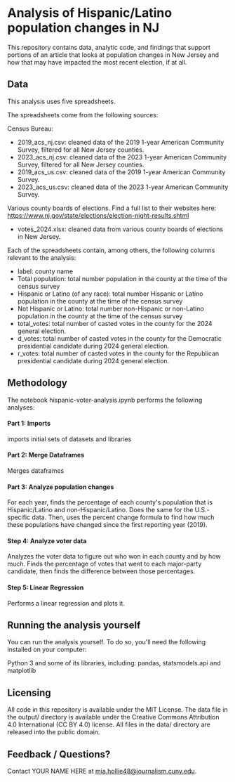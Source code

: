 # Analysis of Hispanic/Latino population changes in NJ

This repository contains data, analytic code, and findings that support portions of an article that looks at population changes in New Jersey and how that may have impacted the most recent election, if at all. 

## Data

This analysis uses five spreadsheets.

The spreadsheets come from the following sources:

Census Bureau:
- 2019_acs_nj.csv: cleaned data of the 2019 1-year American Community Survey, filtered for all New Jersey counties.
- 2023_acs_nj.csv: cleaned data of the 2023 1-year American Community Survey, filtered for all New Jersey counties. 
- 2019_acs_us.csv: cleaned data of the 2019 1-year American Community Survey.
- 2023_acs_us.csv: cleaned data of the 2023 1-year American Community Survey. 

Various county boards of elections. Find a full list to their websites here: https://www.nj.gov/state/elections/election-night-results.shtml
- votes_2024.xlsx: cleaned data from various county boards of elections in New Jersey.

Each of the spreadsheets contain, among others, the following columns relevant to the analysis:

- label: county name
- Total population: total number population in the county at the time of the census survey
- Hispanic or Latino (of any race): total number Hispanic or Latino population in the county at the time of the census survey
- Not Hispanic or Latino: total number non-Hispanic or non-Latino population in the county at the time of the census survey
- total_votes: total number of casted votes in the county for the 2024 general election.
- d_votes: total number of casted votes in the county for the Democratic presidential candidate during 2024 general election.
- r_votes: total number of casted votes in the county for the Republican presidential candidate during 2024 general election.

## Methodology

The notebook hispanic-voter-analysis.ipynb performs the following analyses:

#### Part 1: Imports
imports initial sets of datasets and libraries

#### Part 2: Merge Dataframes
Merges dataframes

#### Part 3: Analyze population changes
For each year, finds the percentage of each county's population that is Hispanic/Latino and non-Hispanic/Latino. Does the same for the U.S.-specific data. Then, uses the percent change formula to find how much these populations have changed since the first reporting year (2019).

#### Step 4: Analyze voter data
Analyzes the voter data to figure out who won in each county and by how much. Finds the percentage of votes that went to each major-party candidate, then finds the difference between those percentages.

#### Step 5: Linear Regression
Performs a linear regression and plots it. 

## Running the analysis yourself

You can run the analysis yourself. To do so, you'll need the following installed on your computer:

Python 3 and some of its libraries, including: pandas, statsmodels.api and matplotlib 

## Licensing

All code in this repository is available under the MIT License. The data file in the output/ directory is available under the Creative Commons Attribution 4.0 International (CC BY 4.0) license. All files in the data/ directory are released into the public domain.

## Feedback / Questions?

Contact YOUR NAME HERE at mia.hollie48@journalism.cuny.edu.
